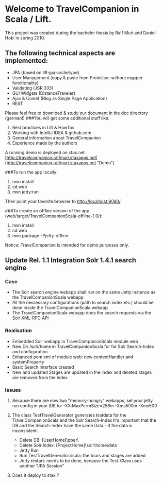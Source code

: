 Welcome to TravelCompanion in Scala / Lift.
========

This project was created during the bachelor thesis by Ralf Muri and Daniel Hobi in spring 2010.

## The following technical aspects are implemented:
- JPA (based on lift-jpa-archetype)
- User Management (copy & paste from ProtoUser without mapper functionality)
- Validating (JSR 303)
- GUI Widgets (DistanceTraveler)
- Ajax & Comet (Blog as Single Page Application)
- REST

Please feel free to download & study our document in the doc directory (german!)
###You will get some additional stuff like:
1.  Best practices in Lift & HowTos
2.  Working with IntelliJ IDEA & github.com
3.  General information about TravelCompanion
4.  Experience made by the authors

A running demo is deployed on stax.net:
  [http://travelcompanion.ralfmuri.staxapps.net](http://travelcompanion.ralfmuri.staxapps.net "Demo").


###To run the app locally:
1. mvn install
2. cd web
3. mvn jetty:run

Then point your favorite browser to [http://localhost:9090/](http://localhost:9090/ "Local").

###To create an offline version of the app (web/target/TravelCompanionScala-offline-1.0/):
1. mvn install
2. cd web
3. mvn package -Pjetty-offline

Notice: TravelCompanion is intended for demo purposes only.

## Update Rel. 1.1 Integration Solr 1.4.1 search engine

### Case
- The Solr search engine webapp shall run on the same Jetty Instance as the TravelCompanionScala webapp
- All the nessessary configurations (path to search index etc.) should be done inside the TravelCompanionScala webapp
- The TravelCompanionScala webapp does the search requests via the Solr XML-RPC API

### Realisation
- Embedded Solr webapp in TravelCompanionScala module web
- New Dir /solr/home in TravelCompanionScala for for Solr Search-Index and configuration
- Enhanced pom.xml of module web: new contextHandler and systemProperty
- Basic Search interface created
- New and updated Stages are updated in the index and deleted stages are removed from the index

### Issues
1. Because there are now two "memory-hungry" webapps, set your jetty run config in your IDE to:
   -XX:MaxPermSize=256m
   -Xms500m -Xmx500

2. The class TestTravelGenerator generates testdata for the TravelCompanionScala and the Solr Search-Index
   It's important that the DB and the Search-Index have the same Data - if the data is inconsistent:
   - Delete DB: [UserHome]\pber\
   - Delete Solr Index: [ProjectHome]\solr\home\data
   - Jetty Run
   - Run TestTravelGenerator.scala: the tours and stages are added
   - Jetty restart: needs to be done, because the Test-Class uses another "JPA Session"

3. Does it deploy to stax ?
